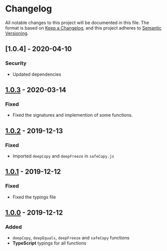 <!-- markdownlint-disable MD024 -->

# Changelog #

All notable changes to this project will be documented in this file.
The format is based on [Keep a Changelog](https://keepachangelog.com/en/1.0.0/),
and this project adheres to [Semantic Versioning](https://semver.org/spec/v2.0.0.html).

## [1.0.4] - 2020-04-10 ##

### Security ###

* Updated dependencies

## [1.0.3] - 2020-03-14 ##

[1.0.3]: https://github.com/mfederczuk/deeptools/compare/v1.0.2...v1.0.3

### Fixed ###

* Fixed the signatures and implemention of some functions.

## [1.0.2] - 2019-12-13 ##

[1.0.2]: https://github.com/mfederczuk/deeptools/compare/v1.0.1...v1.0.2

### Fixed ###

* Imported `deepCopy` and `deepFreeze` in `safeCopy.js`

## [1.0.1] - 2019-12-12 ##

[1.0.1]: https://github.com/mfederczuk/deeptools/compare/v1.0.0...v1.0.1

### Fixed ###

* Fixed the typings file

## [1.0.0] - 2019-12-12 ##

[1.0.0]: https://github.com/mfederczuk/deeptools/releases/tag/v1.0.0

### Added ###

* `deepCopy`, `deepEquals`, `deepFreeze` and `safeCopy` functions
* **TypeScript** typings for all functions
